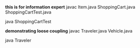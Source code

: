 **this is for information expert**
javac Item.java ShoppingCart.java ShoppingCartTest.java

java ShoppingCartTest

**demonstrating loose coupling**
javac Traveler.java Vehicle.java

java Traveler
